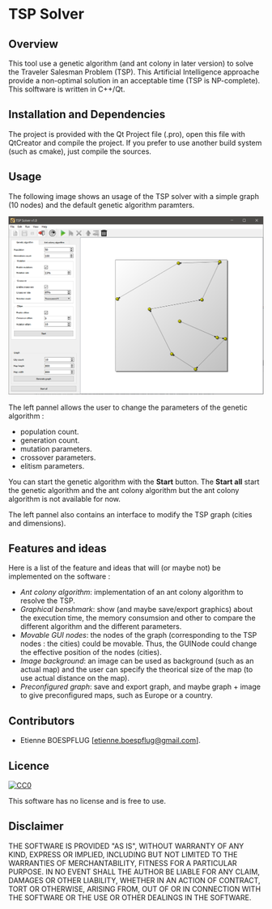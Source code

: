 # TSP Solver

## Overview
This tool use a genetic algorithm (and ant colony in later version) to solve the Traveler Salesman Problem (TSP). This Artificial Intelligence approache provide a non-optimal solution in an acceptable time (TSP is NP-complete). This solftware is written in C++/Qt.

## Installation and Dependencies

The project is provided with the Qt Project file (.pro), open this file with QtCreator and compile the project. If you prefer to use another build system (such as cmake), just compile the sources.

## Usage

The following image shows an usage of the TSP solver with a simple graph (10 nodes) and the default genetic algorithm paramters.

![screenshot](https://raw.githubusercontent.com/EBoespflug/tsp-solver/master/release/screenshots/main.png)

The left pannel allows the user to change the parameters of the genetic algorithm : 
 - population count.
 - generation count.
 - mutation parameters.
 - crossover parameters.
 - elitism parameters.
 
 You can start the genetic algorithm with the **Start** button. The **Start all** start the genetic algorithm and the ant colony algorithm but the ant colony algorithm is not available for now.
 
 The left pannel also contains an interface to modify the TSP graph (cities and dimensions).

## Features and ideas

Here is a list of the feature and ideas that will (or maybe not) be implemented on the software : 
 - *Ant colony algorithm*: implementation of an ant colony algorithm to resolve the TSP.
 - *Graphical benshmark*: show (and maybe save/export graphics) about the execution time, the memory consumsion and other to compare the different algorithm and the different parameters.
 - *Movable GUI nodes*: the nodes of the graph (corresponding to the TSP nodes : the cities) could be movable. Thus, the GUINode could change the effective position of the nodes (cities).
 - *Image background*: an image can be used as background (such as an actual map) and the user can specify the theorical size of the map (to use actual distance on the map).
 - *Preconfigured graph*: save and export graph, and maybe graph + image to give preconfigured maps, such as Europe or a country.

## Contributors

 - Etienne BOESPFLUG [etienne.boespflug@gmail.com].

## Licence

[![CC0](https://licensebuttons.net/p/zero/1.0/88x31.png)](http://creativecommons.org/publicdomain/zero/1.0/)

This software has no license and is free to use.

## Disclaimer

THE SOFTWARE IS PROVIDED "AS IS", WITHOUT WARRANTY OF ANY KIND, EXPRESS OR IMPLIED, INCLUDING BUT NOT LIMITED TO THE WARRANTIES OF MERCHANTABILITY, FITNESS FOR A PARTICULAR PURPOSE. IN NO EVENT SHALL THE AUTHOR BE LIABLE FOR ANY CLAIM, DAMAGES OR OTHER LIABILITY, WHETHER IN AN ACTION OF CONTRACT, TORT OR OTHERWISE, ARISING FROM, OUT OF OR IN CONNECTION WITH THE SOFTWARE OR THE USE OR OTHER DEALINGS IN THE SOFTWARE.

